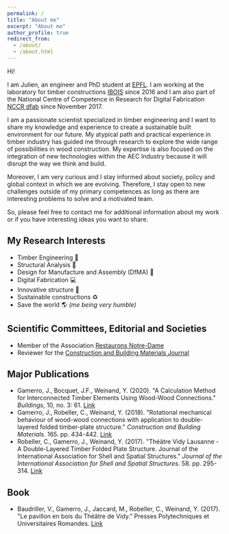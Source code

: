```yaml
---
permalink: /
title: "About me"
excerpt: "About me"
author_profile: true
redirect_from:
  - /about/
  - /about.html
---
```


Hi!

I am Julien, an engineer and PhD student at [EPFL](https://www.epfl.ch/index.en.html). I am working at the laboratory for timber constructions [IBOIS](https://ibois.epfl.ch) since 2016 and I am also part of the National Centre of Competence in Research for Digital Fabrication [NCCR dfab](http://www.dfab.ch) since November 2017.

I am a passionate scientist specialized in timber engineering and I want to share my knowledge and experience to create a sustainable built environment for our future. My atypical path and practical experience in timber industry has guided me through research to explore the wide range of possibilities in wood construction. My expertise is also focused on the integration of new technologies within the AEC Industry because it will disrupt the way we think and build.

Moreover, I am very curious and I stay informed about society, policy and global context in which we are evolving. Therefore, I stay open to new challenges outside of my primary competences as long as there are interesting problems to solve and a motivated team.

So, please feel free to contact me for additional information about my work or if you have interesting ideas you want to share.


My Research Interests
------
* Timber Engineering 🌲
* Structural Analysis 🔬
* Design for Manufacture and Assembly (DfMA) 🔨
* Digital Fabrication 💻
* Innovative structure 🗼
* Sustainable constructions ♻
* Save the world 🌎 *(me being very humble)*

Scientific Committees, Editorial and Societies
------
* Member of the Association [Restaurons Notre-Dame](https://www.restorenotredame.paris)
* Reviewer for the [Construction and Building Materials Journal](https://www.journals.elsevier.com/construction-and-building-materials)


Major Publications
------
* Gamerro, J., Bocquet, J.F., Weinand, Y. (2020). "A Calculation Method for Interconnected Timber Elements Using Wood-Wood Connections." *Buildings*, 10, no. 3: 61. [Link](https://gamerro.github.io/publication/BuildingsCalculation)
* Gamerro, J., Robeller, C., Weinand, Y. (2018). "Rotational mechanical behaviour of wood-wood connections with application to double-layered folded timber-plate structure." *Construction and Building Materials*. 165. pp. 434-442. [Link](https://gamerro.github.io/publication/VidyRotational)
* Robeller, C., Gamerro, J., Weinand, Y. (2017). "Théâtre Vidy Lausanne - A Double-Layered Timber Folded Plate Structure. Journal of the International Association for Shell and Spatial Structures." *Journal of the International Association for Shell and Spatial Structures*. 58. pp. 295-314. [Link](https://gamerro.github.io/publication/VidyIASS)

Book
------
*  Baudriller, V., Gamerro, J., Jaccard, M., Robeller, C., Weinand, Y. (2017). "Le pavillon en bois du Théâtre de Vidy." Presses Polytechniques et Universitaires Romandes. [Link](https://gamerro.github.io/publication/VidyBook)
